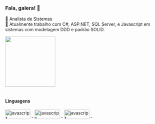### Fala, galera! 👋
<!--
**rodrigozoran/rodrigozoran** is a ✨ _special_ ✨ repository because its `README.md` (this file) appears on your GitHub profile.
-->

🌱 Analista de Sistemas <br/>
🚀 Atualmente trabalho com C#, ASP.NET, SQL Server, e Javascript em sistemas com modelagem DDD e padrão SOLID.


<div>
   <img height="160em" src="https://github-readme-stats.vercel.app/api/top-langs/?username=rodrigozoran&layout=compact"/>
</div><br>

<div>
      <h4>Linguagens</h4>
      <img src="https://img.shields.io/badge/C%23-239120?style=for-the-badge&logo=csharp&logoColor=white"  alt="javascript" height="30" width="80"/> - 
      <img src="https://img.shields.io/badge/TypeScript-007ACC?style=for-the-badge&logo=typescript&logoColor=white"  alt="javascript" height="30" width="80"/> -
      <img src="https://img.shields.io/badge/JavaScript-323330?style=for-the-badge&logo=javascript&logoColor=F7DF1E"  alt="javascript" height="30" width="80"/> -
      


</div>

